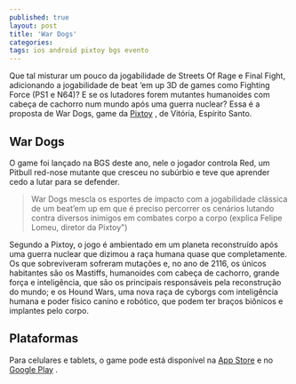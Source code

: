 ```yaml
---
published: true
layout: post
title: 'War Dogs'
categories: 
tags: ios android pixtoy bgs evento
---
```

Que tal misturar um pouco da jogabilidade de Streets Of Rage e Final Fight, adicionando a jogabilidade de beat ‘em up 3D de games como Fighting Force (PS1 e N64)? E se os lutadores forem mutantes humanoides com cabeça de cachorro num mundo após uma guerra nuclear? Essa é a proposta de War Dogs, game da <a href="http://pixtoy.com/br/" target="_blank">Pixtoy</a>
, de Vitória, Espírito Santo.

## War Dogs
O game foi lançado na BGS deste ano, nele o jogador controla Red, um Pitbull red-nose mutante que cresceu no subúrbio e teve que aprender cedo a lutar para se defender.




> War Dogs mescla os esportes de impacto com a jogabilidade clássica de um beat’em up em que é preciso percorrer os cenários lutando contra diversos inimigos em combates corpo a corpo (explica Felipe Lomeu, diretor da Pixtoy")


Segundo a Pixtoy, o jogo é ambientado em um planeta reconstruído após uma guerra nuclear que dizimou a raça humana quase que completamente. Os que sobreviveram sofreram mutações e, no ano de 2116, os únicos habitantes são os Mastiffs, humanoides com cabeça de cachorro, grande força e inteligência, que são os principais responsáveis pela reconstrução do mundo; e os Hound Wars, uma nova raça de cyborgs com inteligência humana e poder físico canino e robótico, que podem ter braços biônicos e implantes pelo corpo.





## Plataformas
Para celulares e tablets, o game pode está disponível na <a href="https://itunes.apple.com/us/app/war-dogs-a-red-nose-game/id1008870727?ls=1&mt=8" target="_blank">App Store</a>
 e no <a href="https://play.google.com/store/apps/details?id=com.rednose.wardogs" target="_blank">Google Play</a>
.
